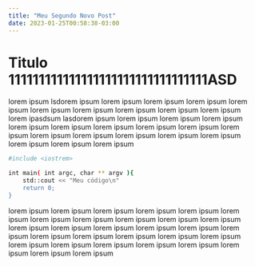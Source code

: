 ```yaml
---
title: "Meu Segundo Novo Post"
date: 2023-01-25T00:58:38-03:00
---
```


# Titulo 111111111111111111111111111111111ASD

lorem ipsum lsdorem ipsum lorem ipsum lorem ipsum lorem ipsum lorem ipsum lorem ipsum lorem ipsum lorem ipsum lorem ipsum lorem ipsum lorem ipasdsum lasdorem ipsum lorem ipsum lorem ipsum lorem ipsum lorem ipsum lorem ipsum lorem ipsum lorem ipsum lorem ipsum lorem ipsum lorem ipsum lorem ipsum lorem ipsum lorem ipsum lorem ipsum lorem ipsum lorem ipsum lorem ipsum

```sh
#include <iostrem>

int main( int argc, char ** argv ){
    std::cout << "Meu código\n"
    return 0;
}
```

lorem ipsum lorem ipsum lorem ipsum lorem ipsum lorem ipsum lorem ipsum lorem ipsum lorem ipsum lorem ipsum lorem ipsum lorem ipsum lorem ipsum lorem ipsum lorem ipsum lorem ipsum lorem ipsum lorem ipsum lorem ipsum lorem ipsum lorem ipsum lorem ipsum lorem ipsum lorem ipsum lorem ipsum lorem ipsum lorem ipsum lorem ipsum lorem ipsum lorem ipsum lorem ipsum
